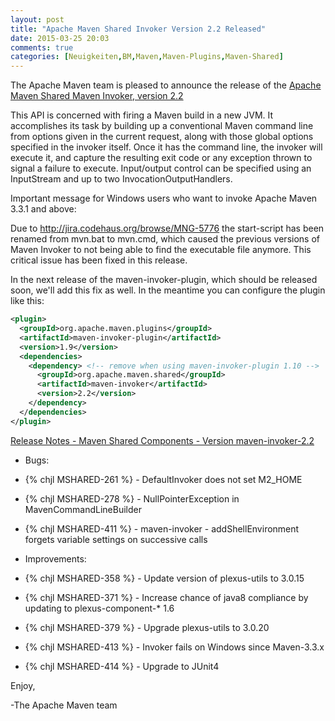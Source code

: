 ```yaml
---
layout: post
title: "Apache Maven Shared Invoker Version 2.2 Released"
date: 2015-03-25 20:03
comments: true
categories: [Neuigkeiten,BM,Maven,Maven-Plugins,Maven-Shared]
---
```

The Apache Maven team is pleased to announce the release of the 
[Apache Maven Shared Maven Invoker, version 2.2](http://maven.apache.org/shared/maven-invoker/)

This API is concerned with firing a Maven build in a new JVM. It accomplishes
its task by building up a conventional Maven command line from options given in
the current request, along with those global options specified in the invoker
itself. Once it has the command line, the invoker will execute it, and capture
the resulting exit code or any exception thrown to signal a failure to execute.
Input/output control can be specified using an InputStream and up to two
InvocationOutputHandlers.

Important message for Windows users who want to invoke Apache Maven 3.3.1 and above:

Due to http://jira.codehaus.org/browse/MNG-5776 the start-script has been
renamed from mvn.bat to mvn.cmd, which caused the previous versions of Maven
Invoker to not being able to find the executable file anymore. This critical
issue has been fixed in this release.

In the next release of the maven-invoker-plugin, which should be released soon,
we'll add this fix as well. In the meantime you can configure the plugin like
this:

``` xml
<plugin>
  <groupId>org.apache.maven.plugins</groupId>
  <artifactId>maven-invoker-plugin</artifactId>
  <version>1.9</version>
  <dependencies>
    <dependency> <!-- remove when using maven-invoker-plugin 1.10 -->
      <groupId>org.apache.maven.shared</groupId>
      <artifactId>maven-invoker</artifactId>
      <version>2.2</version>
    </dependency>
  </dependencies>
</plugin>
```

<!-- more -->

[Release Notes - Maven Shared Components - Version maven-invoker-2.2](http://jira.codehaus.org/secure/ReleaseNote.jspa?projectId=11761&version=18970)

* Bugs:

 * {% chjl MSHARED-261 %} - DefaultInvoker does not set M2_HOME
 * {% chjl MSHARED-278 %} - NullPointerException in MavenCommandLineBuilder
 * {% chjl MSHARED-411 %} - maven-invoker - addShellEnvironment forgets variable settings on successive calls

* Improvements:

 * {% chjl MSHARED-358 %} - Update version of plexus-utils to 3.0.15
 * {% chjl MSHARED-371 %} - Increase chance of java8 compliance by updating to plexus-component-* 1.6
 * {% chjl MSHARED-379 %} - Upgrade plexus-utils to 3.0.20
 * {% chjl MSHARED-413 %} - Invoker fails on Windows since Maven-3.3.x
 * {% chjl MSHARED-414 %} - Upgrade to JUnit4

Enjoy,

-The Apache Maven team 

